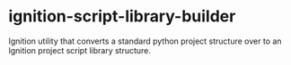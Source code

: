 # ignition-script-library-builder
Ignition utility that converts a standard python project structure over to an Ignition project script library structure.
